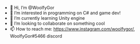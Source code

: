 - 👋 Hi, I’m @WoolfyGor
- 👀 I’m interested in programming on C# and game dev!
- 🌱 I’m currently learning Unity engine
- 💞️ I’m looking to collaborate on something cool
- 📫 How to reach me: https://www.instagram.com/woolfygor/, WoolfyGor#5466 discord

<!---
WoolfyGor/WoolfyGor is a ✨ special ✨ repository because its `README.md` (this file) appears on your GitHub profile.
You can click the Preview link to take a look at your changes.
--->
